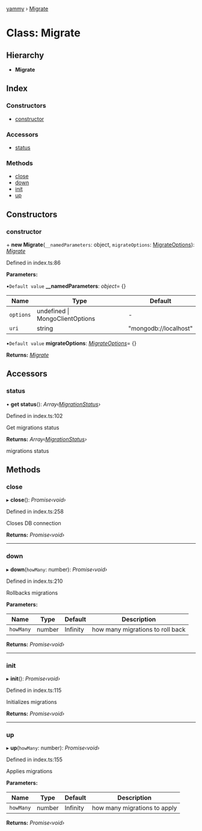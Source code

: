 [yammy](../README.md) › [Migrate](migrate.md)

# Class: Migrate

## Hierarchy

* **Migrate**

## Index

### Constructors

* [constructor](migrate.md#constructor)

### Accessors

* [status](migrate.md#status)

### Methods

* [close](migrate.md#close)
* [down](migrate.md#down)
* [init](migrate.md#init)
* [up](migrate.md#up)

## Constructors

###  constructor

\+ **new Migrate**(`__namedParameters`: object, `migrateOptions`: [MigrateOptions](../interfaces/migrateoptions.md)): *[Migrate](migrate.md)*

Defined in index.ts:86

**Parameters:**

▪`Default value`  **__namedParameters**: *object*= {}

Name | Type | Default |
------ | ------ | ------ |
`options` | undefined &#124; MongoClientOptions | - |
`uri` | string | "mongodb://localhost" |

▪`Default value`  **migrateOptions**: *[MigrateOptions](../interfaces/migrateoptions.md)*= {}

**Returns:** *[Migrate](migrate.md)*

## Accessors

###  status

• **get status**(): *Array‹[MigrationStatus](../interfaces/migrationstatus.md)›*

Defined in index.ts:102

Get migrations status

**Returns:** *Array‹[MigrationStatus](../interfaces/migrationstatus.md)›*

migrations status

## Methods

###  close

▸ **close**(): *Promise‹void›*

Defined in index.ts:258

Closes DB connection

**Returns:** *Promise‹void›*

___

###  down

▸ **down**(`howMany`: number): *Promise‹void›*

Defined in index.ts:210

Rollbacks migrations

**Parameters:**

Name | Type | Default | Description |
------ | ------ | ------ | ------ |
`howMany` | number | Infinity | how many migrations to roll back  |

**Returns:** *Promise‹void›*

___

###  init

▸ **init**(): *Promise‹void›*

Defined in index.ts:115

Initializes migrations

**Returns:** *Promise‹void›*

___

###  up

▸ **up**(`howMany`: number): *Promise‹void›*

Defined in index.ts:155

Applies migrations

**Parameters:**

Name | Type | Default | Description |
------ | ------ | ------ | ------ |
`howMany` | number | Infinity | how many migrations to apply  |

**Returns:** *Promise‹void›*
